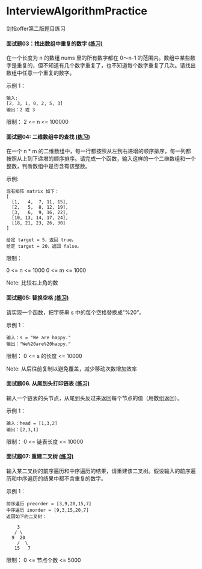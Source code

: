 # InterviewAlgorithmPractice
剑指offer第二版题目练习

#### 面试题03：找出数组中重复的数字 [(练习)](https://leetcode-cn.com/problems/shu-zu-zhong-zhong-fu-de-shu-zi-lcof)

在一个长度为 n 的数组 nums 里的所有数字都在 0～n-1 的范围内。数组中某些数字是重复的，但不知道有几个数字重复了，也不知道每个数字重复了几次。请找出数组中任意一个重复的数字。

示例 1：
```
输入:
[2, 3, 1, 0, 2, 5, 3]
输出：2 或 3
```
限制：
2 <= n <= 100000


#### 面试题04: 二维数组中的查找 [(练习)](https://leetcode-cn.com/problems/er-wei-shu-zu-zhong-de-cha-zhao-lcof)
在一个 n * m 的二维数组中，每一行都按照从左到右递增的顺序排序，每一列都按照从上到下递增的顺序排序。请完成一个函数，输入这样的一个二维数组和一个整数，判断数组中是否含有该整数。

示例:
```
现有矩阵 matrix 如下：
[
  [1,   4,  7, 11, 15],
  [2,   5,  8, 12, 19],
  [3,   6,  9, 16, 22],
  [10, 13, 14, 17, 24],
  [18, 21, 23, 26, 30]
]

给定 target = 5，返回 true。
给定 target = 20，返回 false。
```

限制：

0 <= n <= 1000
0 <= m <= 1000

Note: 比较右上角的数

#### 面试题05: 替换空格 [(练习)](https://leetcode-cn.com/problems/ti-huan-kong-ge-lcof)
请实现一个函数，把字符串 s 中的每个空格替换成"%20"。

示例 1：
```
输入：s = "We are happy."
输出："We%20are%20happy."
 ```
限制：
0 <= s 的长度 <= 10000

Note: 从后往前复制以避免覆盖，减少移动次数增加效率

#### 面试题06. 从尾到头打印链表 [(练习)](https://leetcode-cn.com/problems/cong-wei-dao-tou-da-yin-lian-biao-lcof/)
输入一个链表的头节点，从尾到头反过来返回每个节点的值（用数组返回）。

示例 1：
```
输入：head = [1,3,2]
输出：[2,3,1]
``` 

限制：
0 <= 链表长度 <= 10000

#### 面试题07: 重建二叉树 [(练习)](https://leetcode-cn.com/problems/zhong-jian-er-cha-shu-lcof/)
输入某二叉树的前序遍历和中序遍历的结果，请重建该二叉树。假设输入的前序遍历和中序遍历的结果中都不含重复的数字。

示例 1：
```
前序遍历 preorder = [3,9,20,15,7]
中序遍历 inorder = [9,3,15,20,7]
返回如下的二叉树：

    3
   / \
  9  20
    /  \
   15   7
``` 

限制：
0 <= 节点个数 <= 5000
